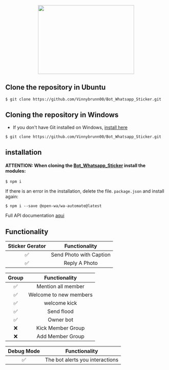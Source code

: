 <p align="center">
<img src="https://user-images.githubusercontent.com/91799009/184020513-3d0b82f2-44db-473b-9487-553ec554a55f.jpeg" width="300" height="215"/>
</p>


## Clone the repository in Ubuntu

```
$ git clone https://github.com/Vinnybrunn00/Bot_Whatsapp_Sticker.git
```

## Cloning the repository in Windows

- If you don't have Git installed on Windows, [install here](https://github.com/git-for-windows/git/releases/download/v2.37.1.windows.1/Git-2.37.1-64-bit.exe)

```
$ git clone https://github.com/Vinnybrunn00/Bot_Whatsapp_Sticker.git
```

## installation 

#### ATTENTION: When cloning the [Bot_Whatsapp_Sticker](https://github.com/Vinnybrunn00/Bot_Whatsapp_Sticker) install the modules:

```
$ npm i
```
If there is an error in the installation, delete the file. ```package.json``` and install again:

```
$ npm i --save @open-wa/wa-automate@latest
```

Full API documentation [aqui](https://github.com/open-wa/wa-automate-nodejs)


## Functionality

| Sticker Gerator |                Functionality      |
| :-----------: | :--------------------------------: |
|       ✅       | Send Photo with Caption          |
|       ✅       | Reply A Photo                    |


| Group  |                     Functionality         |
| :-----------: | :--------------------------------: |
|       ✅        |   Mention all member             |
|       ✅        |   Welcome to new members         |
|       ✅        |   welcome kick                   |
|       ✅        |   Send flood                     |
|       ✅        |   Owner bot                      |
|       ❌        |   Kick Member Group	            |
|       ❌        |   Add Member Group	              |


| Debug Mode  |                     Functionality    |
| :-----------: | :--------------------------------: |
|       ✅        | The bot alerts you interactions     |






